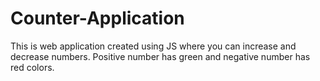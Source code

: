 # Counter-Application
This is web application created using JS where you can increase and decrease numbers. Positive number has green and negative number has red colors.
